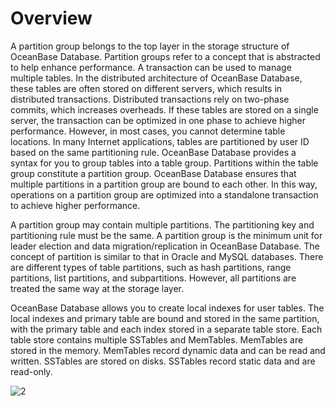 # Overview

A partition group belongs to the top layer in the storage structure of OceanBase Database. Partition groups refer to a concept that is abstracted to help enhance performance. A transaction can be used to manage multiple tables. In the distributed architecture of OceanBase Database, these tables are often stored on different servers, which results in distributed transactions. Distributed transactions rely on two-phase commits, which increases overheads. If these tables are stored on a single server, the transaction can be optimized in one phase to achieve higher performance. However, in most cases, you cannot determine table locations. In many Internet applications, tables are partitioned by user ID based on the same partitioning rule. OceanBase Database provides a syntax for you to group tables into a table group. Partitions within the table group constitute a partition group. OceanBase Database ensures that multiple partitions in a partition group are bound to each other. In this way, operations on a partition group are optimized into a standalone transaction to achieve higher performance.

A partition group may contain multiple partitions. The partitioning key and partitioning rule must be the same. A partition group is the minimum unit for leader election and data migration/replication in OceanBase Database. The concept of partition is similar to that in Oracle and MySQL databases. There are different types of table partitions, such as hash partitions, range partitions, list partitions, and subpartitions. However, all partitions are treated the same way at the storage layer.

OceanBase Database allows you to create local indexes for user tables. The local indexes and primary table are bound and stored in the same partition, with the primary table and each index stored in a separate table store. Each table store contains multiple SSTables and MemTables. MemTables are stored in the memory. MemTables record dynamic data and can be read and written. SSTables are stored on disks. SSTables record static data and are read-only.

![2](https://help-static-aliyun-doc.aliyuncs.com/assets/img/zh-CN/6073623461/p356031.jpg)
